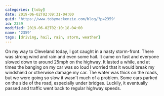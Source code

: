 ```yaml
---
categories: [toby]
date: 2019-06-02T02:09:31-04:00
guid: 'https://www.tobymackenzie.com/blog/?p=2359'
id: 2359
modified: 2019-06-02T02:10:18-04:00
name: '2359'
tags: [driving, hail, rain, storm, weather]
---
```


On my way to Cleveland today, I got caught in a nasty storm-front.<!--more-->  There was strong wind and rain and even some hail.  It came on fast and everyone slowed down to around 25mph on the highway.  It lasted a while, and at times the banging on my car was so loud I worried that it would break my windshield or otherwise damage my car.  The water was thick on the roads, but we were going so slow it wasn't much of a problem.  Some cars parked on the side of the road, especially under bridges.  Luckily, it eventually passed and traffic went back to regular highway speeds.
